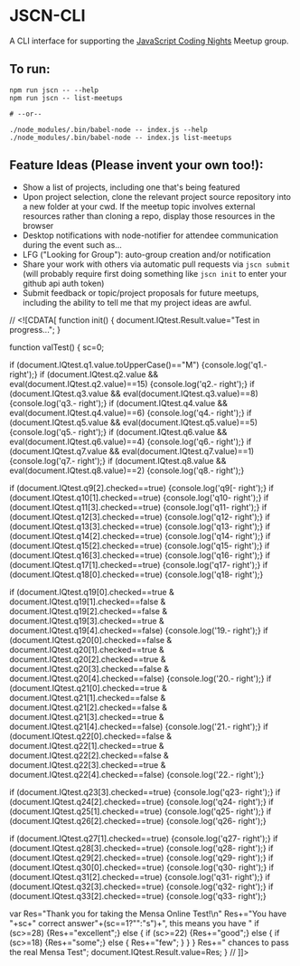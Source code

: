 # JSCN-CLI
A CLI interface for supporting the [JavaScript Coding Nights](www.meetup.com/JS-Coding-Nights-Munich/) Meetup group.

## To run:
```
npm run jscn -- --help
npm run jscn -- list-meetups

# --or--

./node_modules/.bin/babel-node -- index.js --help
./node_modules/.bin/babel-node -- index.js list-meetups
```

## Feature Ideas (Please invent your own too!):

- Show a list of projects, including one that's being featured
- Upon project selection, clone the relevant project source repository into a new folder at your cwd.  If the meetup topic involves external resources rather than cloning a repo, display those resources in the browser
- Desktop notifications with node-notifier for attendee communication during the event such as...
- LFG ("Looking for Group"): auto-group creation and/or notification
- Share your work with others via automatic pull requests via `jscn submit` (will probably require first doing something like `jscn init` to enter your github api auth token)
- Submit feedback or topic/project proposals for future meetups, including the ability to tell me that my project ideas are awful.


// <![CDATA[
function init() {
document.IQtest.Result.value="Test in progress...";
}

function valTest() {
sc=0;

if (document.IQtest.q1.value.toUpperCase()=="M") {console.log('q1.- right');}
if (document.IQtest.q2.value && eval(document.IQtest.q2.value)==15) {console.log('q2.- right');}
if (document.IQtest.q3.value && eval(document.IQtest.q3.value)==8) {console.log('q3.- right');}
if (document.IQtest.q4.value && eval(document.IQtest.q4.value)==6) {console.log('q4.- right');}
if (document.IQtest.q5.value && eval(document.IQtest.q5.value)==5) {console.log('q5.- right');}
if (document.IQtest.q6.value && eval(document.IQtest.q6.value)==4) {console.log('q6.- right');}
if (document.IQtest.q7.value && eval(document.IQtest.q7.value)==1) {console.log('q7.- right');}
if (document.IQtest.q8.value && eval(document.IQtest.q8.value)==2) {console.log('q8.- right');}

if (document.IQtest.q9[2].checked==true) {console.log('q9[- right');}
if (document.IQtest.q10[1].checked==true) {console.log('q10- right');}
if (document.IQtest.q11[3].checked==true) {console.log('q11- right');}
if (document.IQtest.q12[3].checked==true) {console.log('q12- right');}
if (document.IQtest.q13[3].checked==true) {console.log('q13- right');}
if (document.IQtest.q14[2].checked==true) {console.log('q14- right');}
if (document.IQtest.q15[2].checked==true) {console.log('q15- right');}
if (document.IQtest.q16[3].checked==true) {console.log('q16- right');}
if (document.IQtest.q17[1].checked==true) {console.log('q17- right');}
if (document.IQtest.q18[0].checked==true) {console.log('q18- right');}

if (document.IQtest.q19[0].checked==true & document.IQtest.q19[1].checked==false & document.IQtest.q19[2].checked==false & document.IQtest.q19[3].checked==true & document.IQtest.q19[4].checked==false) {console.log('19.- right');}
if (document.IQtest.q20[0].checked==false & document.IQtest.q20[1].checked==true & document.IQtest.q20[2].checked==true & document.IQtest.q20[3].checked==false & document.IQtest.q20[4].checked==false) {console.log('20.- right');}
if (document.IQtest.q21[0].checked==true & document.IQtest.q21[1].checked==false & document.IQtest.q21[2].checked==false & document.IQtest.q21[3].checked==true & document.IQtest.q21[4].checked==false) {console.log('21.- right');}
if (document.IQtest.q22[0].checked==false & document.IQtest.q22[1].checked==true & document.IQtest.q22[2].checked==false & document.IQtest.q22[3].checked==true & document.IQtest.q22[4].checked==false) {console.log('22.- right');}

if (document.IQtest.q23[3].checked==true) {console.log('q23- right');}
if (document.IQtest.q24[2].checked==true) {console.log('q24- right');}
if (document.IQtest.q25[1].checked==true) {console.log('q25- right');}
if (document.IQtest.q26[2].checked==true) {console.log('q26- right');}

if (document.IQtest.q27[1].checked==true) {console.log('q27- right');}
if (document.IQtest.q28[3].checked==true) {console.log('q28- right');}
if (document.IQtest.q29[2].checked==true) {console.log('q29- right');}
if (document.IQtest.q30[0].checked==true) {console.log('q30- right');}
if (document.IQtest.q31[2].checked==true) {console.log('q31- right');}
if (document.IQtest.q32[3].checked==true) {console.log('q32- right');}
if (document.IQtest.q33[2].checked==true) {console.log('q33- right');}

var Res="Thank you for taking the Mensa Online Test!\n"
Res+="You have "+sc+" correct answer"+(sc==1?"":"s")+", this means you have "
if (sc>=28) {Res+="excellent";}
else {
if (sc>=22) {Res+="good";}
else {
if (sc>=18) {Res+="some";}
else {
Res+="few";
}
}
}
Res+=" chances to pass the real Mensa Test";
document.IQtest.Result.value=Res;
}
// ]]>
